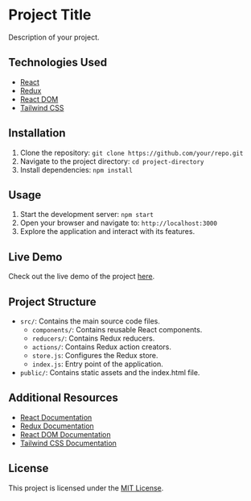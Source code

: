 # Project Title

Description of your project.

## Technologies Used

- [React](https://reactjs.org/)
- [Redux](https://redux.js.org/)
- [React DOM](https://reactjs.org/docs/react-dom.html)
- [Tailwind CSS](https://tailwindcss.com/)

## Installation

1. Clone the repository: `git clone https://github.com/your/repo.git`
2. Navigate to the project directory: `cd project-directory`
3. Install dependencies: `npm install`

## Usage

1. Start the development server: `npm start`
2. Open your browser and navigate to: `http://localhost:3000`
3. Explore the application and interact with its features.

## Live Demo

Check out the live demo of the project [here](wait).

## Project Structure

- `src/`: Contains the main source code files.
  - `components/`: Contains reusable React components.
  - `reducers/`: Contains Redux reducers.
  - `actions/`: Contains Redux action creators.
  - `store.js`: Configures the Redux store.
  - `index.js`: Entry point of the application.
- `public/`: Contains static assets and the index.html file.

## Additional Resources

- [React Documentation](https://reactjs.org/docs/getting-started.html)
- [Redux Documentation](https://redux.js.org/introduction/getting-started)
- [React DOM Documentation](https://reactjs.org/docs/react-dom.html)
- [Tailwind CSS Documentation](https://tailwindcss.com/docs)

## License

This project is licensed under the [MIT License](LICENSE).
